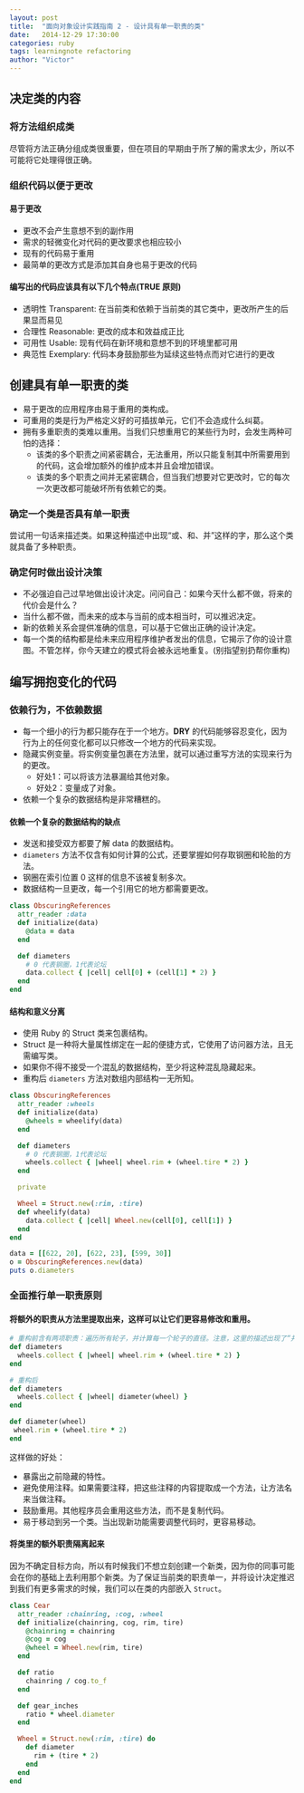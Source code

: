 ```yaml
---
layout: post
title:  "面向对象设计实践指南 2 - 设计具有单一职责的类"
date:   2014-12-29 17:30:00
categories: ruby
tags: learningnote refactoring
author: "Victor"
---
```


## 决定类的内容

### 将方法组织成类

尽管将方法正确分组成类很重要，但在项目的早期由于所了解的需求太少，所以不可能将它处理得很正确。

### 组织代码以便于更改

#### 易于更改

* 更改不会产生意想不到的副作用
* 需求的轻微变化对代码的更改要求也相应较小
* 现有的代码易于重用
* 最简单的更改方式是添加其自身也易于更改的代码

#### 编写出的代码应该具有以下几个特点(TRUE 原则)

* 透明性 Transparent: 在当前类和依赖于当前类的其它类中，更改所产生的后果显而易见
* 合理性 Reasonable: 更改的成本和效益成正比
* 可用性 Usable: 现有代码在新环境和意想不到的环境里都可用
* 典范性 Exemplary: 代码本身鼓励那些为延续这些特点而对它进行的更改

## 创建具有单一职责的类

* 易于更改的应用程序由易于重用的类构成。
* 可重用的类是行为严格定义好的可插拔单元，它们不会造成什么纠葛。
* 拥有多重职责的类难以重用。当我们只想重用它的某些行为时，会发生两种可怕的选择：
  * 该类的多个职责之间紧密耦合，无法重用，所以只能复制其中所需要用到的代码，这会增加额外的维护成本并且会增加错误。
  * 该类的多个职责之间并无紧密耦合，但当我们想要对它更改时，它的每次一次更改都可能破坏所有依赖它的类。

### 确定一个类是否具有单一职责

尝试用一句话来描述类。如果这种描述中出现“或、和、并”这样的字，那么这个类就具备了多种职责。

### 确定何时做出设计决策

* 不必强迫自己过早地做出设计决定。问问自己：如果今天什么都不做，将来的代价会是什么？
* 当什么都不做，而未来的成本与当前的成本相当时，可以推迟决定。
* 新的依赖关系会提供准确的信息，可以基于它做出正确的设计决定。
* 每一个类的结构都是给未来应用程序维护者发出的信息，它揭示了你的设计意图。不管怎样，你今天建立的模式将会被永远地重复。(别指望别扔帮你重构)

## 编写拥抱变化的代码

### 依赖行为，不依赖数据

* 每一个细小的行为都只能存在于一个地方。**DRY** 的代码能够容忍变化，因为行为上的任何变化都可以只修改一个地方的代码来实现。
* 隐藏实例变量。将实例变量包裹在方法里，就可以通过重写方法的实现来行为的更改。
  * 好处1：可以将该方法暴漏给其他对象。
  * 好处2：变量成了对象。
* 依赖一个复杂的数据结构是非常糟糕的。

#### 依赖一个复杂的数据结构的缺点

* 发送和接受双方都要了解 data 的数据结构。
* ``diameters`` 方法不仅含有如何计算的公式，还要掌握如何存取钢圈和轮胎的方法。
* 钢圈在索引位置 0 这样的信息不该被复制多次。
* 数据结构一旦更改，每一个引用它的地方都需要更改。

```ruby
class ObscuringReferences
  attr_reader :data
  def initialize(data)
    @data = data
  end

  def diameters
    # 0 代表钢圈，1代表论坛
    data.collect { |cell| cell[0] + (cell[1] * 2) }
  end
end
```

#### 结构和意义分离

* 使用 Ruby 的 Struct 类来包裹结构。
* Struct 是一种将大量属性绑定在一起的便捷方式，它使用了访问器方法，且无需编写类。
* 如果你不得不接受一个混乱的数据结构，至少将这种混乱隐藏起来。
* 重构后 ``diameters`` 方法对数组内部结构一无所知。

```ruby
class ObscuringReferences
  attr_reader :wheels
  def initialize(data)
    @wheels = wheelify(data)
  end

  def diameters
    # 0 代表钢圈，1代表论坛
    wheels.collect { |wheel| wheel.rim + (wheel.tire * 2) }
  end

  private

  Wheel = Struct.new(:rim, :tire)
  def wheelify(data)
    data.collect { |cell| Wheel.new(cell[0], cell[1]) }
  end
end

data = [[622, 20], [622, 23], [599, 30]]
o = ObscuringReferences.new(data)
puts o.diameters
```

### 全面推行单一职责原则

#### 将额外的职责从方法里提取出来，这样可以让它们更容易修改和重用。

```ruby
# 重构前含有两项职责：遍历所有轮子，并计算每一个轮子的直径。注意，这里的描述出现了“并”字。
def diameters
  wheels.collect { |wheel| wheel.rim + (wheel.tire * 2) }
end
```

```ruby
# 重构后
def diameters
  wheels.collect { |wheel| diameter(wheel) }
end

def diameter(wheel)
 wheel.rim + (wheel.tire * 2)
end
```

这样做的好处：

* 暴露出之前隐藏的特性。
* 避免使用注释。如果需要注释，把这些注释的内容提取成一个方法，让方法名来当做注释。
* 鼓励重用。其他程序员会重用这些方法，而不是复制代码。
* 易于移动到另一个类。当出现新功能需要调整代码时，更容易移动。

#### 将类里的额外职责隔离起来

因为不确定目标方向，所以有时候我们不想立刻创建一个新类，因为你的同事可能会在你的基础上去利用那个新类。为了保证当前类的职责单一，并将设计决定推迟到我们有更多需求的时候，我们可以在类的内部嵌入 ``Struct``。

```ruby
class Cear
  attr_reader :chainring, :cog, :wheel
  def initialize(chainring, cog, rim, tire)
    @chainring = chainring
    @cog = cog
    @wheel = Wheel.new(rim, tire)
  end

  def ratio
    chainring / cog.to_f
  end

  def gear_inches
    ratio * wheel.diameter
  end

  Wheel = Struct.new(:rim, :tire) do
    def diameter
      rim + (tire * 2)
    end
  end
end
```
